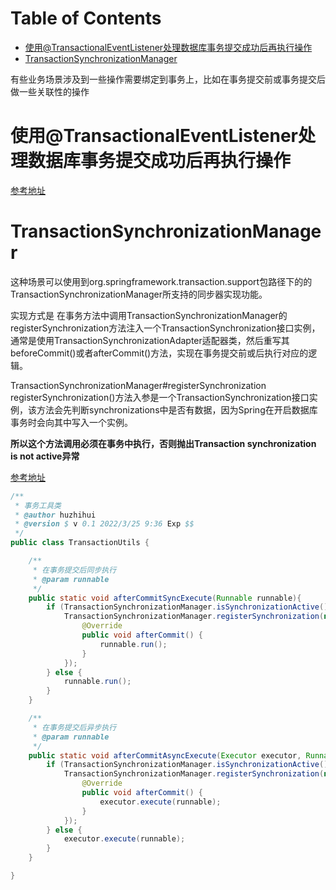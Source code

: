 # Table of Contents

* [使用@TransactionalEventListener处理数据库事务提交成功后再执行操作](#使用transactionaleventlistener处理数据库事务提交成功后再执行操作)
* [TransactionSynchronizationManager](#transactionsynchronizationmanager)


有些业务场景涉及到一些操作需要绑定到事务上，比如在事务提交前或事务提交后做一些关联性的操作



# 使用@TransactionalEventListener处理数据库事务提交成功后再执行操作



[参考地址](https://fangshixiang.blog.csdn.net/article/details/91897175?spm=1001.2101.3001.6650.1&utm_medium=distribute.pc_relevant.none-task-blog-2%7Edefault%7ECTRLIST%7ERate-1-91897175-blog-100991309.pc_relevant_multi_platform_whitelistv3&depth_1-utm_source=distribute.pc_relevant.none-task-blog-2%7Edefault%7ECTRLIST%7ERate-1-91897175-blog-100991309.pc_relevant_multi_platform_whitelistv3&utm_relevant_index=2)





# TransactionSynchronizationManager

这种场景可以使用到org.springframework.transaction.support包路径下的的TransactionSynchronizationManager所支持的同步器实现功能。

实现方式是 在事务方法中调用TransactionSynchronizationManager的registerSynchronization方法注入一个TransactionSynchronization接口实例，通常是使用TransactionSynchronizationAdapter适配器类，然后重写其beforeCommit()或者afterCommit()方法，实现在事务提交前或后执行对应的逻辑。

TransactionSynchronizationManager#registerSynchronization registerSynchronization()方法入参是一个TransactionSynchronization接口实例，该方法会先判断synchronizations中是否有数据，因为Spring在开启数据库事务时会向其中写入一个实例。

**所以这个方法调用必须在事务中执行，否则抛出Transaction synchronization is not active异常**



[参考地址](https://blog.csdn.net/qq_29569183/article/details/119943361)



```java
/**
 * 事务工具类
 * @author huzhihui
 * @version $ v 0.1 2022/3/25 9:36 Exp $$
 */
public class TransactionUtils {

    /**
     * 在事务提交后同步执行
     * @param runnable
     */
    public static void afterCommitSyncExecute(Runnable runnable){
        if (TransactionSynchronizationManager.isSynchronizationActive()) {
            TransactionSynchronizationManager.registerSynchronization(new TransactionSynchronizationAdapter() {
                @Override
                public void afterCommit() {
                    runnable.run();
                }
            });
        } else {
            runnable.run();
        }
    }

    /**
     * 在事务提交后异步执行
     * @param runnable
     */
    public static void afterCommitAsyncExecute(Executor executor, Runnable runnable){
        if (TransactionSynchronizationManager.isSynchronizationActive()) {
            TransactionSynchronizationManager.registerSynchronization(new TransactionSynchronizationAdapter() {
                @Override
                public void afterCommit() {
                    executor.execute(runnable);
                }
            });
        } else {
            executor.execute(runnable);
        }
    }

}
```

